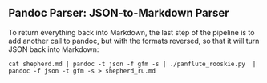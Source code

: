 ## Pandoc Parser: JSON-to-Markdown Parser

To return everything back into Markdown, the last step of the pipeline
is to add another call to pandoc, but with the formats reversed, so that
it will turn JSON back into Markdown:

```text
cat shepherd.md | pandoc -t json -f gfm -s | ./panflute_rooskie.py  | pandoc -f json -t gfm -s > shepherd_ru.md
```



